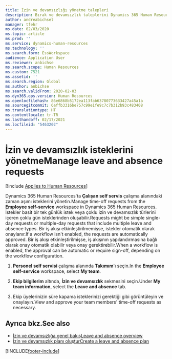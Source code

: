 ```yaml
---
title: İzin ve devamsızlığı yönetme talepleri
description: Bırak ve devamsızlık taleplerini Dynamics 365 Human Resources'da görüntüleyin ve onaylayın.
author: andreabichsel
manager: tfehr
ms.date: 02/03/2020
ms.topic: article
ms.prod: ''
ms.service: dynamics-human-resources
ms.technology: ''
ms.search.form: EssWorkspace
audience: Application User
ms.reviewer: anbichse
ms.search.scope: Human Resources
ms.custom: 7521
ms.assetid: ''
ms.search.region: Global
ms.author: anbichse
ms.search.validFrom: 2020-02-03
ms.dyn365.ops.version: Human Resources
ms.openlocfilehash: 86e6868b5172ea113fab63780773633427a45a1a
ms.sourcegitcommit: 6affb3316be757c99e1fe9c7c7b312b93c483408
ms.translationtype: HT
ms.contentlocale: tr-TR
ms.lasthandoff: 02/17/2021
ms.locfileid: "5463202"
---
```

# <a name="manage-leave-and-absence-requests"></a><span data-ttu-id="50ec9-103">İzin ve devamsızlık isteklerini yönetme</span><span class="sxs-lookup"><span data-stu-id="50ec9-103">Manage leave and absence requests</span></span>

[!include [Applies to Human Resources](../includes/applies-to-hr.md)]

<span data-ttu-id="50ec9-104">Dynamics 365 Human Resources'ta **Çalışan self servis** çalışma alanındaki zaman aşımı isteklerini yönetin.</span><span class="sxs-lookup"><span data-stu-id="50ec9-104">Manage time-off requests from the **Employee self-service** workspace in Dynamics 365 Human Resources.</span></span> <span data-ttu-id="50ec9-105">İstekler basit bir tek günlük istek veya çoklu izin ve devamsızlık türlerini içeren çoklu gün isteklerinden oluşabilir.</span><span class="sxs-lookup"><span data-stu-id="50ec9-105">Requests might be simple single-day requests or multiple-day requests that include multiple leave and absence types.</span></span> <span data-ttu-id="50ec9-106">Bir iş akışı etkinleştirilmemişse, istekler otomatik olarak onaylanır.</span><span class="sxs-lookup"><span data-stu-id="50ec9-106">If a workflow isn't enabled, the requests are automatically approved.</span></span> <span data-ttu-id="50ec9-107">Bir iş akışı etkinleştirilmişse, iş akışının yapılandırmasına bağlı olarak onay otomatik olabilir veya onay gerektirebilir.</span><span class="sxs-lookup"><span data-stu-id="50ec9-107">When a workflow is enabled, the approval can be automatic or require sign-off, depending on the workflow configuration.</span></span>

1. <span data-ttu-id="50ec9-108">**Personel self servisi** çalışma alanında **Takımım**'ı seçin.</span><span class="sxs-lookup"><span data-stu-id="50ec9-108">In the **Employee self-service** workspace, select **My team**.</span></span>

2. <span data-ttu-id="50ec9-109">**Ekip bilgilerim** altında, **İzin ve devamsızlık** sekmesini seçin.</span><span class="sxs-lookup"><span data-stu-id="50ec9-109">Under **My team information**, select the **Leave and absence** tab.</span></span> 

3. <span data-ttu-id="50ec9-110">Ekip üyelerinizin süre kapama isteklerinizi gerektiği gibi görüntüleyin ve onaylayın.</span><span class="sxs-lookup"><span data-stu-id="50ec9-110">View and approve your team members' time-off requests as necessary.</span></span>

## <a name="see-also"></a><span data-ttu-id="50ec9-111">Ayrıca bkz.</span><span class="sxs-lookup"><span data-stu-id="50ec9-111">See also</span></span>

- [<span data-ttu-id="50ec9-112">İzin ve devamsızlığa genel bakış</span><span class="sxs-lookup"><span data-stu-id="50ec9-112">Leave and absence overview</span></span>](hr-leave-and-absence-overview.md)
- [<span data-ttu-id="50ec9-113">İzin ve devamsızlık planı oluştur</span><span class="sxs-lookup"><span data-stu-id="50ec9-113">Create a leave and absence plan</span></span>](hr-leave-and-absence-plans.md)

[!INCLUDE[footer-include](../includes/footer-banner.md)]